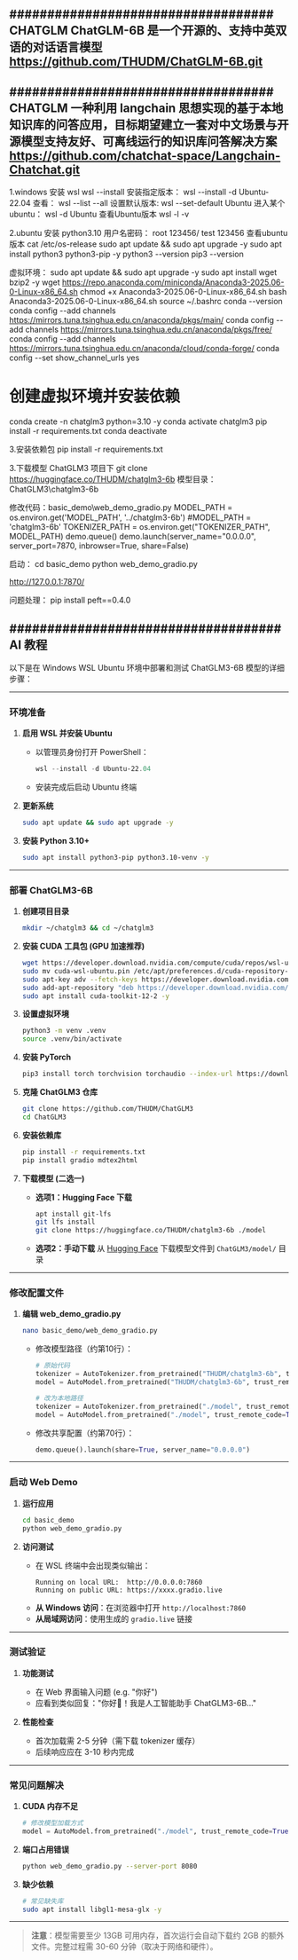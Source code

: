 ## ################################### CHATGLM ChatGLM-6B 是一个开源的、支持中英双语的对话语言模型 https://github.com/THUDM/ChatGLM-6B.git ######################################################
## ################################### CHATGLM   一种利用 langchain 思想实现的基于本地知识库的问答应用，目标期望建立一套对中文场景与开源模型支持友好、可离线运行的知识库问答解决方案 https://github.com/chatchat-space/Langchain-Chatchat.git ######################################################
1.windows 安装 wsl 
wsl --install 
安装指定版本：
wsl --install -d Ubuntu-22.04
查看：
wsl --list --all
设置默认版本:
wsl --set-default Ubuntu
进入某个ubuntu：
wsl -d Ubuntu
查看Ubuntu版本
wsl -l -v

2.ubuntu 安装 python3.10
用户名密码： root 123456/ test 123456
查看ubuntu版本
cat /etc/os-release
sudo apt update && sudo apt upgrade -y
sudo apt install python3 python3-pip -y
python3 --version
pip3 --version

虚拟环境：
sudo apt update && sudo apt upgrade -y
sudo apt install wget bzip2 -y
wget https://repo.anaconda.com/miniconda/Anaconda3-2025.06-0-Linux-x86_64.sh
chmod +x Anaconda3-2025.06-0-Linux-x86_64.sh
bash Anaconda3-2025.06-0-Linux-x86_64.sh
source ~/.bashrc
conda --version
conda config --add channels https://mirrors.tuna.tsinghua.edu.cn/anaconda/pkgs/main/
conda config --add channels https://mirrors.tuna.tsinghua.edu.cn/anaconda/pkgs/free/
conda config --add channels https://mirrors.tuna.tsinghua.edu.cn/anaconda/cloud/conda-forge/
conda config --set show_channel_urls yes

# 创建虚拟环境并安装依赖
conda create -n chatglm3 python=3.10 -y
conda activate chatglm3
pip install -r requirements.txt
conda deactivate


3.安装依赖包
pip install -r requirements.txt

3.下载模型
ChatGLM3 项目下
git clone https://huggingface.co/THUDM/chatglm3-6b
模型目录：
ChatGLM3\chatglm3-6b

修改代码：basic_demo\web_demo_gradio.py
MODEL_PATH = os.environ.get('MODEL_PATH', '../chatglm3-6b')
#MODEL_PATH = 'chatglm3-6b'
TOKENIZER_PATH = os.environ.get("TOKENIZER_PATH", MODEL_PATH)
demo.queue()
demo.launch(server_name="0.0.0.0", server_port=7870, inbrowser=True, share=False)

启动：
cd basic_demo
python web_demo_gradio.py

http://127.0.0.1:7870/

问题处理：
pip install peft==0.4.0




## #################################### AI 教程 #####################################################################
以下是在 Windows WSL Ubuntu 环境中部署和测试 ChatGLM3-6B 模型的详细步骤：

---

### 环境准备
1. **启用 WSL 并安装 Ubuntu**
    - 以管理员身份打开 PowerShell：
      ```powershell
      wsl --install -d Ubuntu-22.04
      ```
    - 安装完成后启动 Ubuntu 终端

2. **更新系统**
   ```bash
   sudo apt update && sudo apt upgrade -y
   ```

3. **安装 Python 3.10+**
   ```bash
   sudo apt install python3-pip python3.10-venv -y
   ```

---

### 部署 ChatGLM3-6B
1. **创建项目目录**
   ```bash
   mkdir ~/chatglm3 && cd ~/chatglm3
   ```

2. **安装 CUDA 工具包 (GPU 加速推荐)**
   ```bash
   wget https://developer.download.nvidia.com/compute/cuda/repos/wsl-ubuntu/x86_64/cuda-wsl-ubuntu.pin
   sudo mv cuda-wsl-ubuntu.pin /etc/apt/preferences.d/cuda-repository-pin-600
   sudo apt-key adv --fetch-keys https://developer.download.nvidia.com/compute/cuda/repos/wsl-ubuntu/x86_64/3bf863cc.pub
   sudo add-apt-repository "deb https://developer.download.nvidia.com/compute/cuda/repos/wsl-ubuntu/x86_64/ /"
   sudo apt install cuda-toolkit-12-2 -y
   ```

3. **设置虚拟环境**
   ```bash
   python3 -m venv .venv
   source .venv/bin/activate
   ```

4. **安装 PyTorch**
   ```bash
   pip3 install torch torchvision torchaudio --index-url https://download.pytorch.org/whl/cu121
   ```

5. **克隆 ChatGLM3 仓库**
   ```bash
   git clone https://github.com/THUDM/ChatGLM3
   cd ChatGLM3
   ```

6. **安装依赖库**
   ```bash
   pip install -r requirements.txt
   pip install gradio mdtex2html
   ```

7. **下载模型 (二选一)**
    - **选项1：Hugging Face 下载**
      ```bash
      apt install git-lfs
      git lfs install
      git clone https://huggingface.co/THUDM/chatglm3-6b ./model
      ```
    - **选项2：手动下载**
      从 [Hugging Face](https://huggingface.co/THUDM/chatglm3-6b) 下载模型文件到 `ChatGLM3/model/` 目录

---

### 修改配置文件
1. **编辑 web_demo_gradio.py**
   ```bash
   nano basic_demo/web_demo_gradio.py
   ```
    - 修改模型路径（约第10行）：
      ```python
      # 原始代码
      tokenizer = AutoTokenizer.from_pretrained("THUDM/chatglm3-6b", trust_remote_code=True)
      model = AutoModel.from_pretrained("THUDM/chatglm3-6b", trust_remote_code=True).cuda()
      
      # 改为本地路径
      tokenizer = AutoTokenizer.from_pretrained("./model", trust_remote_code=True)
      model = AutoModel.from_pretrained("./model", trust_remote_code=True).cuda()
      ```
    - 修改共享配置（约第70行）：
      ```python
      demo.queue().launch(share=True, server_name="0.0.0.0")
      ```

---

### 启动 Web Demo
1. **运行应用**
   ```bash
   cd basic_demo
   python web_demo_gradio.py
   ```

2. **访问测试**
    - 在 WSL 终端中会出现类似输出：
      ```
      Running on local URL:  http://0.0.0.0:7860
      Running on public URL: https://xxxx.gradio.live
      ```
    - **从 Windows 访问**：在浏览器中打开 `http://localhost:7860`
    - **从局域网访问**：使用生成的 `gradio.live` 链接

---

### 测试验证
1. **功能测试**
    - 在 Web 界面输入问题 (e.g. "你好")
    - 应看到类似回复："你好👋！我是人工智能助手 ChatGLM3-6B..."

2. **性能检查**
    - 首次加载需 2-5 分钟（需下载 tokenizer 缓存）
    - 后续响应应在 3-10 秒内完成

---

### 常见问题解决
1. **CUDA 内存不足**
   ```python
   # 修改模型加载方式
   model = AutoModel.from_pretrained("./model", trust_remote_code=True).quantize(4).cuda()
   ```

2. **端口占用错误**
   ```bash
   python web_demo_gradio.py --server-port 8080
   ```

3. **缺少依赖**
   ```bash
   # 常见缺失库
   sudo apt install libgl1-mesa-glx -y
   ```

---

> **注意**：模型需要至少 13GB 可用内存，首次运行会自动下载约 2GB 的额外文件。完整过程需 30-60 分钟（取决于网络和硬件）。

